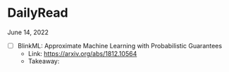 # DailyRead

June 14, 2022
- [ ] BlinkML: Approximate Machine Learning with Probabilistic Guarantees
  - Link: https://arxiv.org/abs/1812.10564
  - Takeaway: 
